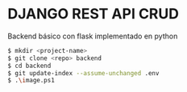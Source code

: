 # DJANGO REST API CRUD
Backend básico con flask implementado en python

```bash
$ mkdir <project-name>
$ git clone <repo> backend
$ cd backend
$ git update-index --assume-unchanged .env
$ .\image.ps1
```
